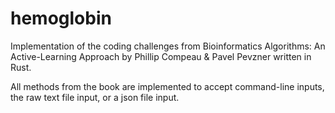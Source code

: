 # hemoglobin
Implementation of the coding challenges from Bioinformatics Algorithms: An Active-Learning Approach by Phillip Compeau &amp; Pavel Pevzner written in Rust.


All methods from the book are implemented to accept command-line inputs, the raw text file input, or a json file input.
